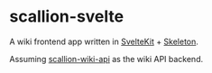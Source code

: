 # scallion-svelte

A wiki frontend app written in [SvelteKit](https://kit.svelte.dev/) + [Skeleton](https://www.skeleton.dev/).

Assuming [scallion-wiki-api](https://github.com/mumez/scallion-wiki-api) as the wiki API backend.
